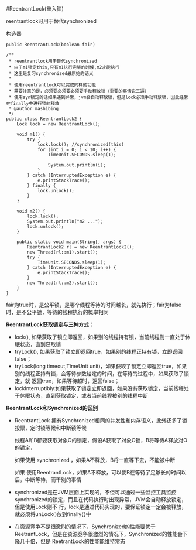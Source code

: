 #ReentrantLock(重入锁)

reentrantlock可用于替代synchronized

构造器

`public ReentrantLock(boolean fair)`

```
/**
 * reentrantlock用于替代synchronized
 * 由于m1锁定this,只有m1执行完毕的时候,m2才能执行
 * 这里是复习synchronized最原始的语义
 * 
 * 使用reentrantlock可以完成同样的功能
 * 需要注意的是，必须要必须要必须要手动释放锁（重要的事情说三遍）
 * 使用syn锁定的话如果遇到异常，jvm会自动释放锁，但是lock必须手动释放锁，因此经常在finally中进行锁的释放
 * @author mashibing
 */
public class ReentrantLock2 {
	Lock lock = new ReentrantLock();

	void m1() {
		try {
			lock.lock(); //synchronized(this)
			for (int i = 0; i < 10; i++) {
				TimeUnit.SECONDS.sleep(1);

				System.out.println(i);
			}
		} catch (InterruptedException e) {
			e.printStackTrace();
		} finally {
			lock.unlock();
		}
	}

	void m2() {
		lock.lock();
		System.out.println("m2 ...");
		lock.unlock();
	}

	public static void main(String[] args) {
		ReentrantLock2 rl = new ReentrantLock2();
		new Thread(rl::m1).start();
		try {
			TimeUnit.SECONDS.sleep(1);
		} catch (InterruptedException e) {
			e.printStackTrace();
		}
		new Thread(rl::m2).start();
	}
}

```
fair为true时，是公平锁，是哪个线程等待的时间越长，就先执行；fair为false时，是不公平锁，等待的线程执行的概率相同

**ReentrantLock获取锁定与三种方式：**

* lock(), 如果获取了锁立即返回，如果别的线程持有锁，当前线程则一直处于休眠状态，直到获取锁
* tryLock(), 如果获取了锁立即返回true，如果别的线程正持有锁，立即返回false；
* tryLock(long timeout,TimeUnit unit)，如果获取了锁定立即返回true，如果别的线程正持有锁，会等待参数给定的时间，在等待的过程中，如果获取了锁定，就    返回true，如果等待超时，返回false；
* lockInterruptibly:如果获取了锁定立即返回，如果没有获取锁定，当前线程处于休眠状态，直到获取锁定，或者当前线程被别的线程中断

**ReentrantLock和Synchronized的区别**

* ReentrantLock 拥有Synchronized相同的并发性和内存语义，此外还多了锁投票，定时锁等候和中断锁等候

  线程A和B都要获取对象O的锁定，假设A获取了对象O锁，B将等待A释放对O的锁定，
  
  如果使用 synchronized ，如果A不释放，B将一直等下去，不能被中断
  
  如果 使用ReentrantLock，如果A不释放，可以使B在等待了足够长的时间以后，中断等待，而干别的事情
  
* synchronized是在JVM层面上实现的，不但可以通过一些监控工具监控synchronized的锁定，而且在代码执行时出现异常，JVM会自动释放锁定，但是使用Lock则不     行，lock是通过代码实现的，要保证锁定一定会被释放，就必须将unLock()放到finally{}中

* 在资源竞争不是很激烈的情况下，Synchronized的性能要优于ReetrantLock，但是在资源竞争很激烈的情况下，Synchronized的性能会下降几十倍，但是             ReetrantLock的性能能维持常态



